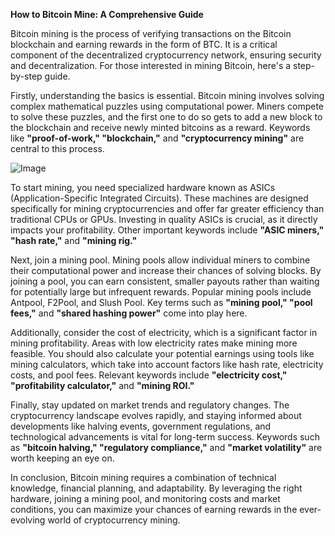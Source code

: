 **How to Bitcoin Mine: A Comprehensive Guide**

Bitcoin mining is the process of verifying transactions on the Bitcoin blockchain and earning rewards in the form of BTC. It is a critical component of the decentralized cryptocurrency network, ensuring security and decentralization. For those interested in mining Bitcoin, here's a step-by-step guide.

Firstly, understanding the basics is essential. Bitcoin mining involves solving complex mathematical puzzles using computational power. Miners compete to solve these puzzles, and the first one to do so gets to add a new block to the blockchain and receive newly minted bitcoins as a reward. Keywords like **"proof-of-work," "blockchain,"** and **"cryptocurrency mining"** are central to this process.

![Image](https://github.com/user-attachments/assets/31692037-0104-4703-abd1-696b6a7dd41b)

To start mining, you need specialized hardware known as ASICs (Application-Specific Integrated Circuits). These machines are designed specifically for mining cryptocurrencies and offer far greater efficiency than traditional CPUs or GPUs. Investing in quality ASICs is crucial, as it directly impacts your profitability. Other important keywords include **"ASIC miners," "hash rate,"** and **"mining rig."**

Next, join a mining pool. Mining pools allow individual miners to combine their computational power and increase their chances of solving blocks. By joining a pool, you can earn consistent, smaller payouts rather than waiting for potentially large but infrequent rewards. Popular mining pools include Antpool, F2Pool, and Slush Pool. Key terms such as **"mining pool," "pool fees,"** and **"shared hashing power"** come into play here.

Additionally, consider the cost of electricity, which is a significant factor in mining profitability. Areas with low electricity rates make mining more feasible. You should also calculate your potential earnings using tools like mining calculators, which take into account factors like hash rate, electricity costs, and pool fees. Relevant keywords include **"electricity cost," "profitability calculator,"** and **"mining ROI."**

Finally, stay updated on market trends and regulatory changes. The cryptocurrency landscape evolves rapidly, and staying informed about developments like halving events, government regulations, and technological advancements is vital for long-term success. Keywords such as **"bitcoin halving," "regulatory compliance,"** and **"market volatility"** are worth keeping an eye on.

In conclusion, Bitcoin mining requires a combination of technical knowledge, financial planning, and adaptability. By leveraging the right hardware, joining a mining pool, and monitoring costs and market conditions, you can maximize your chances of earning rewards in the ever-evolving world of cryptocurrency mining.